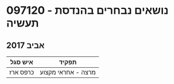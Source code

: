 # 097120 - נושאים נבחרים בהנדסת תעשיה

## אביב 2017

| איש סגל | תפקיד |
| ---- | ---- |
| כרפס ארז | מרצה - אחראי מקצוע |

